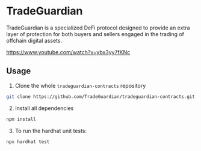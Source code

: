 # TradeGuardian

TradeGuardian is a specialized DeFi protocol designed to provide an extra layer of protection for both buyers and sellers engaged in the trading of offchain digital assets.

https://www.youtube.com/watch?v=ybx3yy7fKNc

## Usage

1. Clone the whole ```tradeguardian-contracts``` repository

```bash
git clone https://github.com/TradeGuardian/tradeguardian-contracts.git
```

2. Install all dependencies

```bash
npm install
```

3. To run the hardhat unit tests:
```bash
npx hardhat test
```
